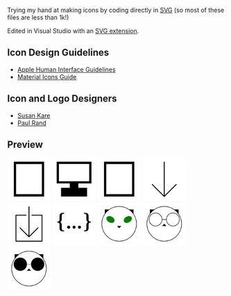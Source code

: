 Trying my hand at making icons by coding directly in [SVG](https://www.w3.org/TR/SVG2/) (so most of these files are less than 1k!)

Edited in Visual Studio with an [SVG extension](https://github.com/lishu/vscode-svg2).

## Icon Design Guidelines

- [Apple Human Interface Guidelines](https://developer.apple.com/design/human-interface-guidelines/foundations/app-icons)
- [Material Icons Guide](https://developers.google.com/fonts/docs/material_icons)

## Icon and Logo Designers

- [Susan Kare](http://kare.com/)
- [Paul Rand](https://www.paulrand.design/)



## Preview

<img src="device/mobile.svg" width="100" height="100"/>
<img src="device/desktop.svg" width="100" height="100"/>
<img src="device/book.svg" width="100" height="100"/>

<img src="file/downarrow.svg" width="100" height="100"/>
<img src="file/download.svg" width="100" height="100"/>
<img src="file/code.svg" width="100" height="100"/>

<img src="cat/cat.svg" width="100" height="100"/>
<img src="cat/catglasses.svg" width="100" height="100"/>
<img src="cat/catshades.svg" width="100" height="100"/>

